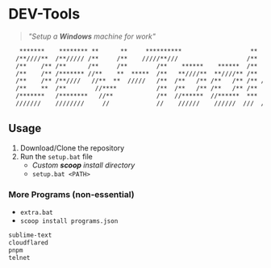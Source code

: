 # DEV-Tools

> *"Setup a **Windows** machine for work"*

```cmd
   *******    ******** **      **     **********                   **
  /**////**  /**///// /**     /**    /////**///                   /**
  /**    /** /**      /**     /**        /**    ******    ******  /**   ******
  /**    /** /******* //**    **  *****  /**   **////**  **////** /**  **////
  /**    /** /**////   //**  **  /////   /**  /**   /** /**   /** /** //*****
  /**    **  /**        //****           /**  /**   /** /**   /** /**  /////**
  /*******   /********   //**            /**  //******  //******  ***  ******
  ///////    ////////     //             //    //////    //////  ///  //////

```

## Usage

1. Download/Clone the repository
2. Run the `setup.bat` file
    - *Custom **scoop** install directory*
    - `setup.bat <PATH>`

### More Programs (non-essential)

- `extra.bat`
- `scoop install programs.json`

```cmd
sublime-text
cloudflared
pnpm
telnet
```
